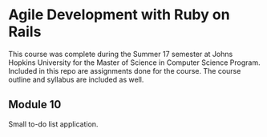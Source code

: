 # Agile Development with Ruby on Rails
This course was complete during the Summer 17 semester at Johns Hopkins University for the Master of Science in Computer Science Program.  Included in this repo are assignments done for the course.  The course outline and syllabus are included as well.


## Module 10
Small to-do list application.
